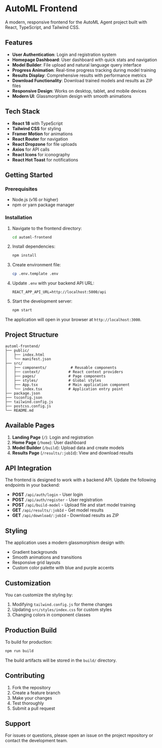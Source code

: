 # AutoML Frontend

A modern, responsive frontend for the AutoML Agent project built with React, TypeScript, and Tailwind CSS.

## Features

- **User Authentication**: Login and registration system
- **Homepage Dashboard**: User dashboard with quick stats and navigation
- **Model Builder**: File upload and natural language query interface
- **Progress Animation**: Real-time progress tracking during model training
- **Results Display**: Comprehensive results with performance metrics
- **Download Functionality**: Download trained models and results as ZIP files
- **Responsive Design**: Works on desktop, tablet, and mobile devices
- **Modern UI**: Glassmorphism design with smooth animations

## Tech Stack

- **React 18** with TypeScript
- **Tailwind CSS** for styling
- **Framer Motion** for animations
- **React Router** for navigation
- **React Dropzone** for file uploads
- **Axios** for API calls
- **React Icons** for iconography
- **React Hot Toast** for notifications

## Getting Started

### Prerequisites

- Node.js (v16 or higher)
- npm or yarn package manager

### Installation

1. Navigate to the frontend directory:
   ```bash
   cd automl-frontend
   ```

2. Install dependencies:
   ```bash
   npm install
   ```

3. Create environment file:
   ```bash
   cp .env.template .env
   ```

4. Update `.env` with your backend API URL:
   ```
   REACT_APP_API_URL=http://localhost:5000/api
   ```

5. Start the development server:
   ```bash
   npm start
   ```

The application will open in your browser at `http://localhost:3000`.

## Project Structure

```
automl-frontend/
├── public/
│   ├── index.html
│   └── manifest.json
├── src/
│   ├── components/           # Reusable components
│   ├── context/             # React context providers
│   ├── pages/               # Page components
│   ├── styles/              # Global styles
│   ├── App.tsx              # Main application component
│   └── index.tsx            # Application entry point
├── package.json
├── tsconfig.json
├── tailwind.config.js
├── postcss.config.js
└── README.md
```

## Available Pages

1. **Landing Page** (`/`): Login and registration
2. **Home Page** (`/home`): User dashboard
3. **Model Builder** (`/build`): Upload data and create models
4. **Results Page** (`/results/:jobId`): View and download results

## API Integration

The frontend is designed to work with a backend API. Update the following endpoints in your backend:

- **POST** `/api/auth/login` - User login
- **POST** `/api/auth/register` - User registration
- **POST** `/api/build-model` - Upload file and start model training
- **GET** `/api/results/:jobId` - Get model results
- **GET** `/api/download/:jobId` - Download results as ZIP

## Styling

The application uses a modern glassmorphism design with:
- Gradient backgrounds
- Smooth animations and transitions
- Responsive grid layouts
- Custom color palette with blue and purple accents

## Customization

You can customize the styling by:
1. Modifying `tailwind.config.js` for theme changes
2. Updating `src/styles/index.css` for custom styles
3. Changing colors in component classes

## Production Build

To build for production:

```bash
npm run build
```

The build artifacts will be stored in the `build/` directory.

## Contributing

1. Fork the repository
2. Create a feature branch
3. Make your changes
4. Test thoroughly
5. Submit a pull request

## Support

For issues or questions, please open an issue on the project repository or contact the development team.